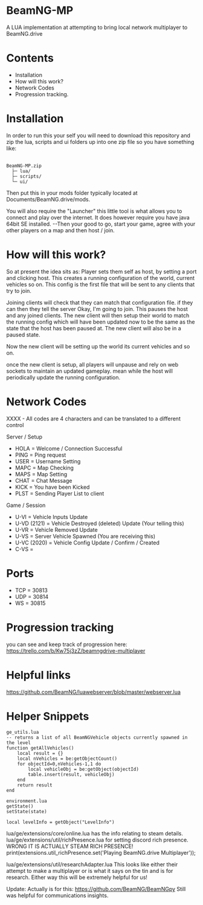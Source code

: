 # BeamNG-MP
A LUA implementation at attempting to bring local network multiplayer to BeamNG.drive

# Contents
 - Installation
 - How will this work?
 - Network Codes
 - Progression tracking.


# Installation
In order to run this your self you will need to download this repository and zip the lua, scripts and ui folders up into one zip file so you have something like:
<br><br>
```
BeamNG-MP.zip
  ├─ lua/
  ├─ scripts/
  └─ ui/
```
Then put this in your mods folder typically located at Documents/BeamNG.drive/mods.

You will also require the "Launcher" this little tool is what allows you to connect and play over the internet.
It does however require you have java 64bit SE installed.
--Then your good to go, start your game, agree with your other players on a map and then host / join.

# How will this work?
So at present the idea sits as: Player sets them self as host, by setting a port and clicking host. This creates a running configuration of the world, current vehicles so on. This config is the first file that will be sent to any clients that try to join.

Joining clients will check that they can match that configuration file. if they can then they tell the server Okay, I'm going to join. This pauses the host and any joined clients. The new client will then setup their world to match the running config which will have been updated now to be the same as the state that the host has been paused at. The new client will also be in a paused state.

Now the new client will be setting up the world its current vehicles and so on.

once the new client is setup, all players will unpause and rely on web sockets to maintain an updated gameplay. mean while the host will periodically update the running configuration.

# Network Codes
  XXXX - All codes are 4 characters and can be translated to a different control

  Server / Setup
  - HOLA = Welcome / Connection Successful
  - PING = Ping request
  - USER = Username Setting
  - MAPC = Map Checking
  - MAPS = Map Setting
  - CHAT = Chat Message
  - KICK = You have been Kicked
  - PLST = Sending Player List to client

  Game / Session
  - U-VI = Vehicle Inputs Update
  - U-VD (2121) = Vehicle Destroyed (deleted) Update (Your telling this)
  - U-VR = Vehicle Removed Update
  - U-VS = Server Vehicle Spawned (You are receiving this)
  - U-VC (2020) = Vehicle Config Update / Confirm / Created
  - C-VS =

# Ports
 - TCP = 30813
 - UDP = 30814
 - WS  = 30815


# Progression tracking
you can see and keep track of progression here:
https://trello.com/b/Kw75j3zZ/beamngdrive-multiplayer

# Helpful links
https://github.com/BeamNG/luawebserver/blob/master/webserver.lua


# Helper Snippets

```
ge_utils.lua
-- returns a list of all BeamNGVehicle objects currently spawned in the level
function getAllVehicles()
    local result = {}
    local nVehicles = be:getObjectCount()
    for objectId=0,nVehicles-1,1 do
        local vehicleObj = be:getObject(objectId)
        table.insert(result, vehicleObj)
    end
    return result
end

environment.lua
getState()
setState(state)

local levelInfo = getObject("LevelInfo")
```

lua/ge/extensions/core/online.lua has the info relating to steam details.
lua/ge/extensions/util/richPresence.lua for setting discord rich presence. WRONG IT IS ACTUALLY STEAM RICH PRESENCE!
print(extensions.util_richPresence.set('Playing BeamNG.drive Multiplayer'));

lua/ge/extensions/util/researchAdapter.lua This looks like either their attempt to make a multiplayer or is what it says on the tin and is for research.
Either way this will be extremely helpful for us!

Update: Actually is for this: https://github.com/BeamNG/BeamNGpy Still was helpful for communications insights.
